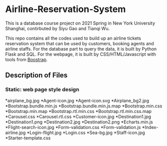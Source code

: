 # Airline-Reservation-System
This is a database course project on 2021 Spring in New York University Shanghai, contirbuted by Siyu Gao and Tianqi Wu.

This repo contains all the codes used to build up an airline tickets reservation system that can be used by customers, booking agents and airline staffs. For the database part to query the data, it is built by Python Flask and SQL. For the webpage, it is built by CSS/HTML/Javascript with tools from [Boostrap](https://getbootstrap.com/).

Description of Files
------------------------

### Static: web page style design
*airplane_bg.jpg 
*Agent-icon.jpg
*Agent-icon.svg
*Airplane_bg2.jpg
*Bootstrap.bundle.min.js
*Bootstrap.bundle.min.js.map
*Bootstrap.min.css
*Bootstrap.min.map
*Bootstrap.rtl.min.css
*Bootstrap.rtl.min.css.map
*Carousel.css
*Carousel.rtl.css
*Customer-icon.jpg
*Destination1.jpg
*Destination1.png
*Destination2.jpg
*Destination2.png
*Echarts.min.js
*Flight-search-icon.jpg
*Form-validation.css
*Form-validation.js
*Index-airline.jpg
*Login-flight.jpg
*Login.css
*Sea-bg.jpg
*Staff-icon.jpg
*Starter-template.css 


